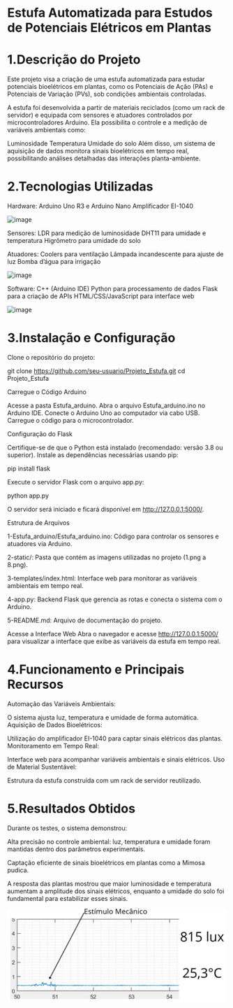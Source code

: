# Estufa Automatizada para Estudos de Potenciais Elétricos em Plantas


# 1.Descrição do Projeto

Este projeto visa a criação de uma estufa automatizada para estudar potenciais bioelétricos em plantas, como os Potenciais de Ação (PAs) e Potenciais de Variação (PVs), sob condições ambientais controladas.

A estufa foi desenvolvida a partir de materiais reciclados (como um rack de servidor) e equipada com sensores e atuadores controlados por microcontroladores Arduino. Ela possibilita o controle e a medição de variáveis ambientais como:

Luminosidade
Temperatura
Umidade do solo 
Além disso, um sistema de aquisição de dados monitora sinais bioelétricos em tempo real, possibilitando análises detalhadas das interações planta-ambiente.


# 2.Tecnologias Utilizadas

Hardware:
Arduino Uno R3 e Arduino Nano
Amplificador EI-1040

![image](https://github.com/user-attachments/assets/e11fc0ac-b948-4402-9d5e-4e8e0ffed1e6)


Sensores:
LDR para medição de luminosidade
DHT11 para umidade e temperatura
Higrômetro para umidade do solo

Atuadores:
Coolers para ventilação
Lâmpada incandescente para ajuste de luz
Bomba d’água para irrigação

![image](https://github.com/user-attachments/assets/cb835207-1656-4c52-b5fc-b3c4ead1beed)


Software:
C++ (Arduino IDE)
Python para processamento de dados
Flask para a criação de APIs
HTML/CSS/JavaScript para interface web

![image](https://github.com/user-attachments/assets/4c68402f-fe2b-4ea9-a7e3-f3971d7ff9b7)


# 3.Instalação e Configuração

Clone o repositório do projeto:

git clone https://github.com/seu-usuario/Projeto_Estufa.git
cd Projeto_Estufa

Carregue o Código Arduino

Acesse a pasta Estufa_arduino.
Abra o arquivo Estufa_arduino.ino no Arduino IDE.
Conecte o Arduino Uno ao computador via cabo USB.
Carregue o código para o microcontrolador.

Configuração do Flask

Certifique-se de que o Python está instalado (recomendado: versão 3.8 ou superior).
Instale as dependências necessárias usando pip:

pip install flask

Execute o servidor Flask com o arquivo app.py:

python app.py

O servidor será iniciado e ficará disponível em http://127.0.0.1:5000/.

Estrutura de Arquivos

1-Estufa_arduino/Estufa_arduino.ino: Código para controlar os sensores e atuadores via Arduino.

2-static/: Pasta que contém as imagens utilizadas no projeto (1.png a 8.png).

3-templates/index.html: Interface web para monitorar as variáveis ambientais em tempo real.

4-app.py: Backend Flask que gerencia as rotas e conecta o sistema com o Arduino.

5-README.md: Arquivo de documentação do projeto.

Acesse a Interface Web
Abra o navegador e acesse http://127.0.0.1:5000/ para visualizar a interface que exibe as variáveis da estufa em tempo real.


# 4.Funcionamento e Principais Recursos
Automação das Variáveis Ambientais:

O sistema ajusta luz, temperatura e umidade de forma automática.
Aquisição de Dados Bioelétricos:

Utilização do amplificador EI-1040 para captar sinais elétricos das plantas.
Monitoramento em Tempo Real:

Interface web para acompanhar variáveis ambientais e sinais elétricos.
Uso de Material Sustentável:

Estrutura da estufa construída com um rack de servidor reutilizado.


# 5.Resultados Obtidos
Durante os testes, o sistema demonstrou:

Alta precisão no controle ambiental: luz, temperatura e umidade foram mantidas dentro dos parâmetros experimentais.

Captação eficiente de sinais bioelétricos em plantas como a Mimosa pudica.

A resposta das plantas mostrou que maior luminosidade e temperatura aumentam a amplitude dos sinais elétricos, enquanto a umidade do solo foi fundamental para estabilizar esses sinais.

![alt text](image.png)
